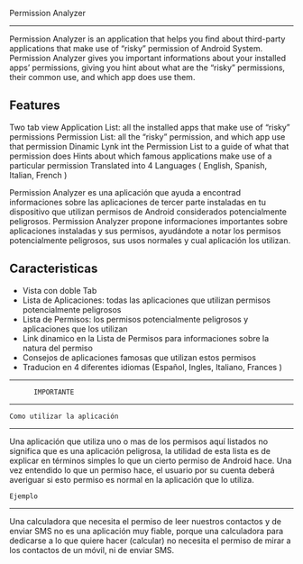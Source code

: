 Permission Analyzer
************************************

Permission Analyzer is an application that helps you find about third-party applications that make use of “risky” permission of Android System.
Permission Analyzer gives you important informations about your installed apps’ permissions, giving you hint about what are the “risky” permissions, their common use, and which app does use them.

Features
-------------------
Two tab view
Application List: all the installed apps that make use of “risky” permissions
Permission List: all the “risky” permission, and which app use that permission
Dinamic Lynk int the Permission List to a guide of what that permission does
Hints about which famous applications make use of a particular permission
Translated into 4 Languages ( English, Spanish, Italian, French )

Permission Analyzer es una aplicación que ayuda a encontrad informaciones sobre las aplicaciones de tercer parte instaladas en tu dispositivo que utilizan permisos de Android considerados potencialmente peligrosos.
Permission Analyzer propone informaciones importantes sobre aplicaciones instaladas y sus permisos, ayudándote a notar los permisos potencialmente peligrosos, sus usos normales y cual aplicación los utilizan.

Caracteristicas
-------------------
- Vista con doble Tab
- Lista de Aplicaciones: todas las aplicaciones que utilizan permisos potencialmente peligrosos
- Lista de Permisos: los permisos potencialmente peligrosos y aplicaciones que los utilizan
- Link dinamico en la Lista de Permisos para informaciones sobre la natura del permiso
- Consejos de aplicaciones famosas que utilizan estos permisos
- Traducion en 4 diferentes idiomas (Español, Ingles, Italiano, Frances )

*********************************
          IMPORTANTE
*********************************

    Como utilizar la aplicación
-----------------------------------

Una aplicación que utiliza uno o mas de los permisos aquí listados no significa que es una aplicación peligrosa, la utilidad de esta lista es de explicar en términos simples lo que un cierto permiso de Android hace.
Una vez entendido lo que un permiso hace, el usuario por su cuenta deberá averiguar si esto permiso es normal en la aplicación que lo utiliza.

    Ejemplo
-------------------
Una calculadora que necesita el permiso de leer nuestros contactos y de enviar SMS no es una aplicación muy fiable, porque una calculadora para dedicarse a lo que quiere hacer (calcular) no necesita el permiso de mirar a los contactos de un móvil, ni de enviar SMS.
